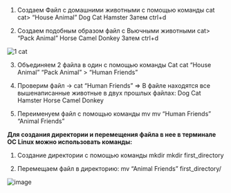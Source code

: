 1)	Создаем Файл с домашними животными с помощью команды cat 
cat> “House Animal” 
Dog
Cat
Hamster
Затем ctrl+d

2)	Cоздаем подобным образом файл с Вьючными животными
cat> “Pack Animal” 
Horse
Camel
Donkey
Затем ctrl+d

![1 cat](https://github.com/user-attachments/assets/bae9524a-b1fc-4e25-a1e0-161af6770dd9)

3)	Объединяем 2 файла в один с помощью команды Cat 
cat “House Animal” “Pack Animal” > “Human Friends” 

4)	Проверим файл -> cat “Human Friends” => В файле находятся все вышенаписанные животные в двух прошлых файлах:
Dog
Cat
Hamster
Horse
Camel
Donkey

5)	Переименуем файл с помощью команды mv
mv “Human Friends” “Animal Friends” 

**Для создания директории и перемещения файла в нее в терминале ОС Linux можно использовать команды:**

1)	Создание директории с помощью команды mkdir 
mkdir first_directory

2)	Перемещаем файл в директорию: 
mv “Animal Friends” first_directory/

![image](https://github.com/user-attachments/assets/ca689eb3-7239-42a5-8456-876379bd4b57)

